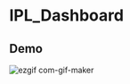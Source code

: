 # IPL_Dashboard

## Demo
![ezgif com-gif-maker](https://user-images.githubusercontent.com/74041429/123598574-4d21be00-d812-11eb-814f-7748408b9de0.gif)
